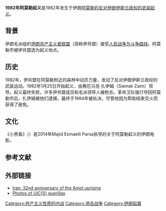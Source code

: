 **1982年阿莫勒起义**是1982年发生于伊朗[阿莫勒的反对伊朗伊斯兰政权的武装起义](https://zh.wikipedia.org/wiki/阿莫勒 "wikilink")。

## 背景

伊朗毛派组织[伊朗共产主义者联盟](../Page/伊朗共产主义者联盟.md "wikilink")（简称伊共盟）接受[人民战争为斗争路线](https://zh.wikipedia.org/wiki/人民战争 "wikilink")。阿莫勒市被伊共盟选为起义地点。

## 历史

1982年，伊共盟在阿莫勒附近的森林中动员力量，发动了反对伊朗伊斯兰政权的武装运动。1982年1月25日开始起义，由赛厄马克·扎伊姆（Siamak
Zaim）领导。起义最终失败，许多伊共盟成员和毛派领导人被枪杀。革命卫队强行夺回阿莫勒市后，扎伊姆被他们逮捕，最终于1984年被处决，尽管他因为帮助结束交火而获得了赦免。

## 文化

《小黑鱼》（）是2014年Majid Esmaeili Parsa执导的关于阿莫勒起义的伊朗电影。

## 参考文献

## 外部链接

  - [Iran: 32nd anniversary of the Amol
    uprising](http://www.revcom.us/a/330/awtwns-iran-32nd-anniversary-of-the-amol-uprising-en.html)
  - [Photos of UIC(S)
    guerillas](https://web.archive.org/web/20150416073637/https://plus.google.com/116213963465828658949/photos?banner=pwa)

[Category:共产主义性质的内战](https://zh.wikipedia.org/wiki/Category:共产主义性质的内战 "wikilink")
[Category:游击战争](https://zh.wikipedia.org/wiki/Category:游击战争 "wikilink")
[Category:伊朗起義](https://zh.wikipedia.org/wiki/Category:伊朗起義 "wikilink")